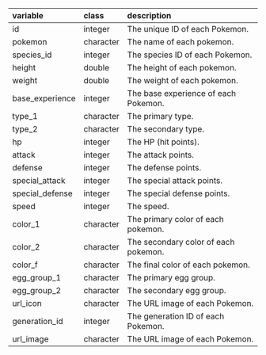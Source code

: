 |variable        |class     |description                           |
|:---------------|:---------|:-------------------------------------|
|id              |integer   |The unique ID of each Pokemon.|
|pokemon         |character |The name of each pokemon.|
|species_id      |integer   |The species ID of each Pokemon.|
|height          |double    |The height of each pokemon.|
|weight          |double    |The weight of each pokemon. |
|base_experience |integer   |The base experience of each Pokemon. |
|type_1          |character |The primary type. |
|type_2          |character |The secondary type. |
|hp              |integer   |The HP (hit points). |
|attack          |integer   |The attack points. |
|defense         |integer   |The defense points. |
|special_attack  |integer   |The special attack points. |
|special_defense |integer   |The special defense points. |
|speed           |integer   |The speed. |
|color_1         |character |The primary color of each pokemon. |
|color_2         |character |The secondary color of each pokemon. |
|color_f         |character |The final color of each pokemon. |
|egg_group_1     |character |The primary egg group. |
|egg_group_2     |character |The secondary egg group. |
|url_icon        |character |The URL image of each Pokemon. |
|generation_id   |integer   |The generation ID of each Pokemon. |
|url_image       |character |The URL image of each Pokemon. |
